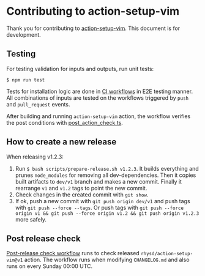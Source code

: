 Contributing to action-setup-vim
================================

Thank you for contributing to [action-setup-vim][proj]. This document is for development.

## Testing

For testing validation for inputs and outputs, run unit tests:

```
$ npm run test
```

Tests for installation logic are done in [CI workflows][ci] in E2E testing manner. All combinations
of inputs are tested on the workflows triggered by `push` and `pull_request` events.

After building and running `action-setup-vim` action, the workflow verifies the post conditions
with [post_action_check.ts](./scripts/post_action_check.ts).

## How to create a new release

When releasing v1.2.3:

1. Run `$ bash scripts/prepare-release.sh v1.2.3`. It builds everything and prunes `node_modules`
   for removing all dev-dependencies. Then it copies built artifacts to `dev/v1` branch and makes a new commit.
   Finally it rearrange `v1` and `v1.2` tags to point the new commit.
2. Check changes in the created commit with `git show`.
3. If ok, push a new commit with `git push origin dev/v1` and push tags with `git push --force --tags`.
   Or push tags with `git push --force origin v1 && git push --force origin v1.2 && git push origin v1.2.3`
   more safely.

## Post release check

[Post-release check workflow][post-release] runs to check released `rhysd/action-setup-vim@v1` action.
The workflow runs when modifying `CHANGELOG.md` and also runs on every Sunday 00:00 UTC.

[proj]: https://github.com/rhysd/action-setup-vim
[ci]: https://github.com/rhysd/action-setup-vim/actions?query=workflow%3ACI
[post-release]: https://github.com/rhysd/action-setup-vim/actions?query=workflow%3A%22Post-release+check%22+branch%3Amaster
